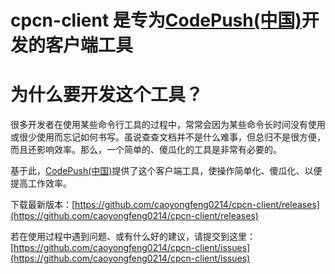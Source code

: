# cpcn-client 是专为[CodePush(中国)](http://code-push.cn)开发的客户端工具

# 为什么要开发这个工具？

很多开发者在使用某些命令行工具的过程中，常常会因为某些命令长时间没有使用或很少使用而忘记如何书写。虽说查查文档并不是什么难事，但总归不是很方便，而且还影响效率。那么，一个简单的、傻瓜化的工具是非常有必要的。

基于此，[CodePush(中国)](http://code-push.cn)提供了这个客户端工具，使操作简单化、傻瓜化、以便提高工作效率。

下载最新版本：[https://github.com/caoyongfeng0214/cpcn-client/releases](https://github.com/caoyongfeng0214/cpcn-client/releases)

若在使用过程中遇到问题、或有什么好的建议，请提交到这里：[https://github.com/caoyongfeng0214/cpcn-client/issues](https://github.com/caoyongfeng0214/cpcn-client/issues)
